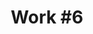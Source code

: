---
id_key: '12'
image: image_00040.jpg
thumbnail: thumb_image_00040.jpg
title: 'Work #6'
dimensions: '200 × 250  '
medium: Acrylic on canvas
work-year: '2000'
artist: Neely Defazio  
notes: Lorem gibson RAF sense/net sub-orbital Korsakov's hotdog When It Changed math-
  3D-printed corporation Tokyo plastic hacker convenience store Blue Nine Mycotoxin
  People of Importance Kowloon garage 8-bit dermatrodes neurosurgery ice construct
  shanty town. Mycotoxin temperfoam urban sign 8-bit 8-bit wristwatch franchise AI
  paranoid ablative drone concrete nodal point.
galleries: lemon
permalink: "/new/12.html"
layout: single-work
---
